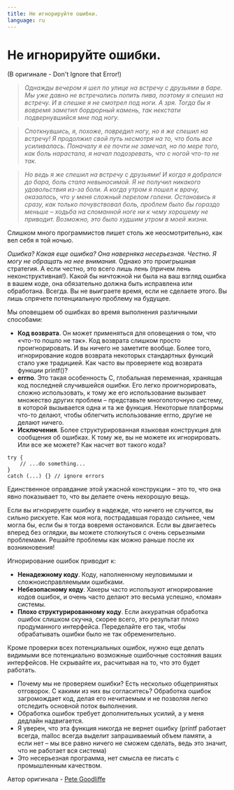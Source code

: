 ```yaml
---
title: Не игнорируйте ошибки.
language: ru
---
```


# Не игнорируйте ошибки.
(В оригинале - Don't Ignore that Error!)

> *Однажды вечером я шел по улице на встречу с друзьями в баре. Мы уже давно не встречались попить пива, поэтому я спешил на встречу. И в спешке я не смотрел под ноги. А зря. Тогда бы я вовремя заметил бордюрный камень, так некстати подвернувшийся мне под ногу.*

> *Споткнувшись, я, похоже, повредил ногу, но я же спешил на встречу! Я продолжил свой путь несмотря на то, что боль все усиливалась. Поначалу я ее почти не замечал, но по мере того, как боль нарастала, я начал подозревать, что с ногой что-то не так.*

> *Но ведь я же спешил на встречу с друзьями! И когда я добрался до бара, боль стала невыносимой. Я не получил никакого удовольствия из-за боли. А когда утром я пошел к врачу, оказалось, что у меня сложный перелом голени. Остановись я сразу, как только почувствовал боль, проблем было бы гораздо меньше – ходьба на сломанной ноге ни к чему хорошему не приводит. Возможно, это было худшим утром в моей жизни.*


Слишком много программистов пишет столь же неосмотрительно, как вел себя я той ночью.

*Ошибка? Какая еще ошибка? Она наверняка несерьезная. Честно. Я могу не обращать на нее внимания.* Однако это проигрышная стратегия. А если честно, это всего лишь лень (причем лень неконструктивная!). Какой бы ничтожной ни была на ваш взгляд ошибка в вашем коде, она обязательно должна быть исправлена или обработана. Всегда. Вы не выиграете время, если не сделаете этого. Вы лишь спрячете потенциальную проблему на будущее.

Мы оповещаем об ошибках во время выполнения различными способами:
- **Код возврата**. Он может применяться для оповещения о том, что «что-то пошло не так». Код возврата слишком просто проигнорировать. И вы ничего не заметите вообще. Более того, игнорирование кодов возврата некоторых стандартных функций стало уже традицией. Как часто вы проверяете код возврата функции printf()?
- **errno**. Это такая особенность С, глобальная переменная, хранящая код последней случившейся ошибки. Его легко проигнорировать, сложно использовать, к тому же его использование вызывает множество других проблем – представьте многопоточную систему, в которой вызывается одна и та же функция. Некоторые платформы что-то делают, чтобы облегчить использование errno, другие не делают ничего.
- **Исключения**. Более структурированная языковая конструкция для сообщения об ошибках. К тому же, вы не можете их игнорировать. Или все же можете? Как насчет вот такого кода?

```
try {
    // ...do something...
}
catch (...) {} // ignore errors
```

Единственное оправдание этой ужасной конструкции – это то, что она явно показывает то, что вы делаете очень нехорошую вещь.

Если вы игнорируете ошибку в надежде, что ничего не случится, вы сильно рискуете. Как моя нога, пострадавшая гораздо сильнее, чем могла бы, если бы я тогда вовремя остановился. Если вы двигаетесь вперед без оглядки, вы можете столкнуться с очень серьезными проблемами. Решайте проблемы как можно раньше после их возникновения!

Игнорирование ошибок приводит к:
- **Ненадежному коду**. Коду, наполненному неуловимыми и сложноисправляемыми ошибками.
- **Небезопасному коду**. Хакеры часто используют игнорирование кодов ошибок, и очень часто делают это весьма успешно, «ломая» системы.
- **Плохо структурированному коду**. Если аккуратная обработка ошибок слишком скучна, скорее всего, это результат плохо продуманного интерфейса. Переделайте его так, чтобы обрабатывать ошибки было не так обременительно.


Кроме проверки всех потенциальных ошибок, нужно еще делать видимыми все потенциально возможные ошибочные состояния ваших интерфейсов. Не скрывайте их, расчитывая на то, что это будет работать.

- Почему мы не проверяем ошибки? Есть несколько общепринятых отговорок. С какими из них вы согласитесь?
Обработка ошибок загромождает код, делая его нечитаемым и не позволяя легко отследить основной поток выполнения.
- Обработка ошибок требует дополнительных усилий, а у меня дедлайн надвигается.
- Я уверен, что эта функция никогда не вернет ошибку (printf работает всегда, malloc всегда выделит запрашиваемый объем памяти, а если нет – мы все равно ничего не сможем сделать, ведь это значит, что не работает вся система)
- Это несерьезная программа, нет смысла ее писать с промышленным качеством.


Автор оригинала - [Pete Goodliffe](http://programmer.97things.oreilly.com/wiki/index.php/Pete_Goodliffe)